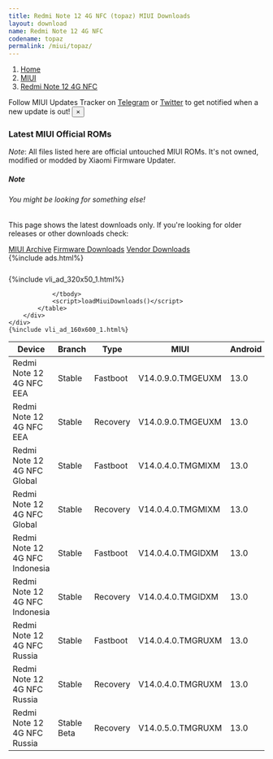 ```yaml
---
title: Redmi Note 12 4G NFC (topaz) MIUI Downloads
layout: download
name: Redmi Note 12 4G NFC
codename: topaz
permalink: /miui/topaz/
---
```

<nav aria-label="breadcrumb">
    <ol class="breadcrumb">
        <li class="breadcrumb-item"><a href="/">Home</a></li>
        <li class="breadcrumb-item"><a href="/miui/">MIUI</a></li>
        <li class="breadcrumb-item active" aria-current="page"><a href="/miui/topaz/">Redmi Note 12 4G NFC</a></li>
    </ol>
</nav>
<div class="alert alert-primary alert-dismissible fade show" role="alert">
    Follow MIUI Updates Tracker on <a href="https://t.me/MIUIUpdatesTracker" class="alert-link">Telegram</a>
     or <a href="https://twitter.com/MiFwUpdater" class="alert-link">Twitter</a> to get notified when a new update is out!
    <button type="button" class="close" data-dismiss="alert" aria-label="Close">
        <span aria-hidden="true">&times;</span>
    </button>
</div>

### Latest MIUI Official ROMs
*Note*: All files listed here are official untouched MIUI ROMs. It's not owned, modified or modded by Xiaomi Firmware Updater.
<div class="card">
  <div class="card-body">
    <h5 class="card-title">Note</h5>
    <h6 class="card-subtitle mb-2 text-muted">You might be looking for something else!</h6>
    <p class="card-text">This page shows the latest downloads only.
     If you're looking for older releases or other downloads check:</p>
    <a href="/archive/miui/topaz/" class="card-link">MIUI Archive</a>
    <a href="/firmware/topaz/" class="card-link">Firmware Downloads</a>
    <a href="/vendor/topaz/" class="card-link">Vendor Downloads</a>
  </div>
</div>
{%include ads.html%}
<div class="row justify-content-center">
    <div class="col-10">
        <div class="table-responsive-md" style="margin-top: 25px;">
            {%include vli_ad_320x50_1.html%}
            <table id="miui" class="display dt-responsive nowrap compact table table-striped table-hover table-sm">
                <thead class="thead-dark">
                    <tr>
                        <th data-ref="device">Device</th>
                        <th data-ref="branch">Branch</th>
                        <th data-ref="type">Type</th>
                        <th data-ref="miui">MIUI</th>
                        <th data-ref="android">Android</th>
                        <th data-ref="size">Size</th>
                        <th data-ref="size">Date</th>
                        <th data-ref="link">Link</th>
                    </tr>
                </thead>
                <tbody>
                <tr><td>Redmi Note 12 4G NFC EEA</td><td>Stable</td><td>Fastboot</td><td>V14.0.9.0.TMGEUXM</td><td>13.0</td><td>6.8 GB</td><td>2023-06-03</td><td><a href="/miui/topaz/stable/V14.0.9.0.TMGEUXM/">Download</a></td></tr>
<tr><td>Redmi Note 12 4G NFC EEA</td><td>Stable</td><td>Recovery</td><td>V14.0.9.0.TMGEUXM</td><td>13.0</td><td>4.3 GB</td><td>2023-06-09</td><td><a href="/miui/topaz/stable/V14.0.9.0.TMGEUXM/">Download</a></td></tr>
<tr><td>Redmi Note 12 4G NFC Global</td><td>Stable</td><td>Fastboot</td><td>V14.0.4.0.TMGMIXM</td><td>13.0</td><td>6.9 GB</td><td>2023-06-12</td><td><a href="/miui/topaz/stable/V14.0.4.0.TMGMIXM/">Download</a></td></tr>
<tr><td>Redmi Note 12 4G NFC Global</td><td>Stable</td><td>Recovery</td><td>V14.0.4.0.TMGMIXM</td><td>13.0</td><td>4.2 GB</td><td>2023-06-21</td><td><a href="/miui/topaz/stable/V14.0.4.0.TMGMIXM/">Download</a></td></tr>
<tr><td>Redmi Note 12 4G NFC Indonesia</td><td>Stable</td><td>Fastboot</td><td>V14.0.4.0.TMGIDXM</td><td>13.0</td><td>6.4 GB</td><td>2023-06-19</td><td><a href="/miui/topaz/stable/V14.0.4.0.TMGIDXM/">Download</a></td></tr>
<tr><td>Redmi Note 12 4G NFC Indonesia</td><td>Stable</td><td>Recovery</td><td>V14.0.4.0.TMGIDXM</td><td>13.0</td><td>4.1 GB</td><td>2023-06-26</td><td><a href="/miui/topaz/stable/V14.0.4.0.TMGIDXM/">Download</a></td></tr>
<tr><td>Redmi Note 12 4G NFC Russia</td><td>Stable</td><td>Fastboot</td><td>V14.0.4.0.TMGRUXM</td><td>13.0</td><td>6.4 GB</td><td>2023-06-12</td><td><a href="/miui/topaz/stable/V14.0.4.0.TMGRUXM/">Download</a></td></tr>
<tr><td>Redmi Note 12 4G NFC Russia</td><td>Stable</td><td>Recovery</td><td>V14.0.4.0.TMGRUXM</td><td>13.0</td><td>4.1 GB</td><td>2023-06-19</td><td><a href="/miui/topaz/stable/V14.0.4.0.TMGRUXM/">Download</a></td></tr>
<tr><td>Redmi Note 12 4G NFC Russia</td><td>Stable Beta</td><td>Recovery</td><td>V14.0.5.0.TMGRUXM</td><td>13.0</td><td>4.1 GB</td><td>2023-07-14</td><td><a href="/miui/topaz/stable beta/V14.0.5.0.TMGRUXM/">Download</a></td></tr>

                </tbody>
                <script>loadMiuiDownloads()</script>
            </table>
        </div>
    </div>
    {%include vli_ad_160x600_1.html%}
</div>
